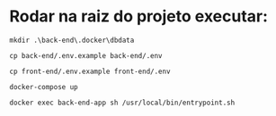 # Rodar na raiz do projeto executar:
`mkdir .\back-end\.docker\dbdata`

`cp back-end/.env.example back-end/.env`

`cp front-end/.env.example front-end/.env`

`docker-compose up` 

`docker exec back-end-app sh /usr/local/bin/entrypoint.sh`

